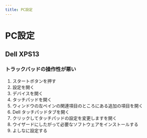 ```yaml
---
title: PC設定
---
```


# PC設定

## Dell XPS13

### トラックバッドの操作性が悪い

1. スタートボタンを押す
1. 設定を開く
1. デバイスを開く
1. タッチパッドを開く
1. ウィンドウの左ペインの関連項目のところにある追加の項目を開く
1. Dell タッチパッドタブを開く
1. クリックしてタッチパッドの設定を変更しますを開く
1. ウイザードにしたがって必要なソフトウェアをインストールする
1. よしなに設定する

